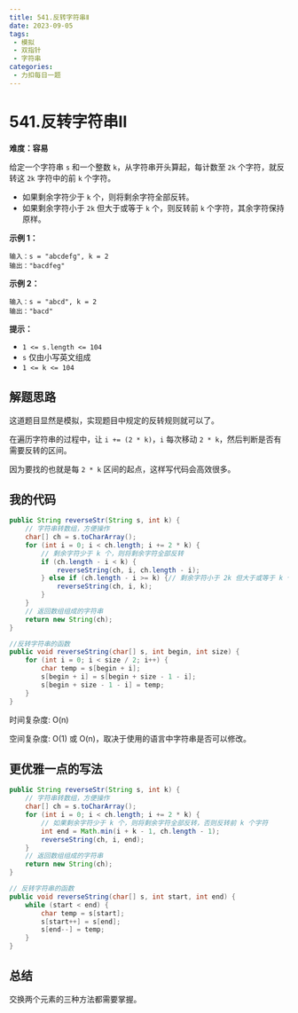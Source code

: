 ```yaml
---
title: 541.反转字符串Ⅱ
date: 2023-09-05
tags: 
 - 模拟
 - 双指针
 - 字符串
categories:
 - 力扣每日一题
---
```


# 541.反转字符串Ⅱ

**难度：容易**

给定一个字符串 `s` 和一个整数 `k`，从字符串开头算起，每计数至 `2k` 个字符，就反转这 `2k` 字符中的前 `k` 个字符。

- 如果剩余字符少于 `k` 个，则将剩余字符全部反转。
- 如果剩余字符小于 `2k` 但大于或等于 `k` 个，则反转前 `k` 个字符，其余字符保持原样。

**示例 1：**

```
输入：s = "abcdefg", k = 2
输出："bacdfeg"
```

**示例 2：**

```
输入：s = "abcd", k = 2
输出："bacd"
```

**提示：**

- `1 <= s.length <= 104`
- `s` 仅由小写英文组成
- `1 <= k <= 104`

## 解题思路

这道题目显然是模拟，实现题目中规定的反转规则就可以了。

在遍历字符串的过程中，让 `i += (2 * k)`，`i` 每次移动 `2 * k`，然后判断是否有需要反转的区间。

因为要找的也就是每 `2 * k` 区间的起点，这样写代码会高效很多。

## 我的代码

```java
public String reverseStr(String s, int k) {
    // 字符串转数组，方便操作
    char[] ch = s.toCharArray();
    for (int i = 0; i < ch.length; i += 2 * k) {
        // 剩余字符少于 k 个，则将剩余字符全部反转
        if (ch.length - i < k) {
            reverseString(ch, i, ch.length - i);
        } else if (ch.length - i >= k) {// 剩余字符小于 2k 但大于或等于 k 个，则反转前 k 个字符
            reverseString(ch, i, k);
        }
    }
    // 返回数组组成的字符串
    return new String(ch);
}

//反转字符串的函数
public void reverseString(char[] s, int begin, int size) {
    for (int i = 0; i < size / 2; i++) {
        char temp = s[begin + i];
        s[begin + i] = s[begin + size - 1 - i];
        s[begin + size - 1 - i] = temp;
    }
}
```

时间复杂度: O(n)

空间复杂度: O(1) 或 O(n)，取决于使用的语言中字符串是否可以修改。

## 更优雅一点的写法

```java
public String reverseStr(String s, int k) {
    // 字符串转数组，方便操作
    char[] ch = s.toCharArray();
    for (int i = 0; i < ch.length; i += 2 * k) {
        // 如果剩余字符少于 k 个，则将剩余字符全部反转，否则反转前 k 个字符
        int end = Math.min(i + k - 1, ch.length - 1);
        reverseString(ch, i, end);
    }
    // 返回数组组成的字符串
    return new String(ch);
}

// 反转字符串的函数
public void reverseString(char[] s, int start, int end) {
    while (start < end) {
        char temp = s[start];
        s[start++] = s[end];
        s[end--] = temp;
    }
}
```

## 总结

交换两个元素的三种方法都需要掌握。
